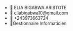 - 👋 ELIA BIGABWA ARISTOTE
- 👀 eliabigabwa10@gmail.com
- 🌱 +243973663724
- 💞️Gestionnaire Informaticien


<!---
eliabigabwa22/eliabigabwa22 is a ✨ special ✨ repository because its `README.md` (this file) appears on your GitHub profile.
You can click the Preview link to take a look at your changes.
--->
